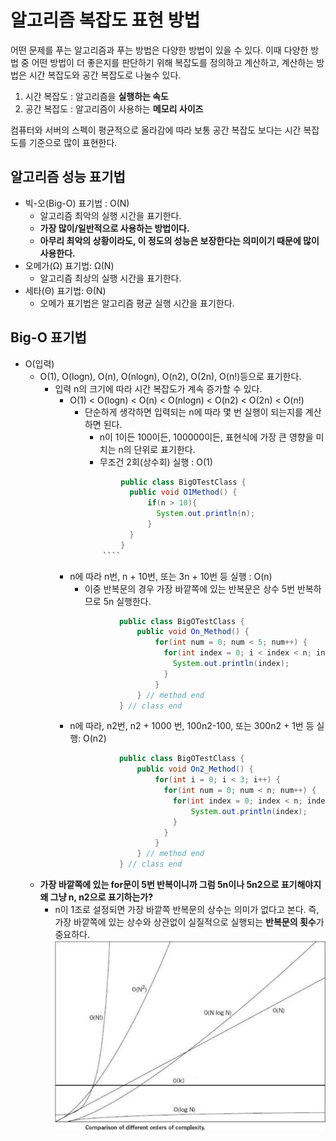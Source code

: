 # 알고리즘 복잡도 표현 방법
어떤 문제를 푸는 알고리즘과 푸는 방법은 다양한 방법이 있을 수 있다. 이때 다양한 방법 중  어떤 방법이 더 좋은지를 판단하기 위해 복잡도를 정의하고 계산하고, 계산하는 방법은 시간 복잡도와 공간 복잡도로 나눌수 있다.  

1. 시간 복잡도 : 알고리즘을 **실행하는 속도**
2. 공간 복잡도 : 알고리즘이 사용하는 **메모리 사이즈**

컴퓨터와 서버의 스펙이 평균적으로 올라감에 따라 보통 공간 복잡도 보다는 시간 복잡도를 기준으로 많이 표현한다.  

## 알고리즘 성능 표기법
- 빅-오(Big-O) 표기법 : O(N)
  - 알고리즘 최악의 실행 시간을 표기한다.
  - **가장 많이/일반적으로 사용하는 방법이다.**
  - **아무리 최악의 상황이라도, 이 정도의 성능은 보장한다는 의미이기 때문에 많이 사용한다.**
- 오메가(Ω) 표기법: Ω(N)
    - 알고리즘 최상의 실행 시간을 표기한다.
- 세타(Θ) 표기법: Θ(N)
    - 오메가 표기법은 알고리즘 평균 실행 시간을 표기한다.

## Big-O 표기법
- O(입력)
    - O(1), O(logn), O(n), O(nlogn), O(n2), O(2n), O(n!)등으로 표기한다.
      - 입력 n의 크기에 따라 시간 복잡도가 계속 증가할 수 있다.
          - O(1) < O(logn) < O(n) < O(nlogn) < O(n2) < O(2n) < O(n!)
            - 단순하게 생각하면 입력되는 n에 따라 몇 번 실행이 되는지를 계산하면 된다.
                - n이 1이든 100이든, 100000이든, 표현식에 가장 큰 영향을 미치는 n의 단위로 표기한다.
                - 무조건 2회(상수회) 실행 : O(1)
              ````java
                      public class BigOTestClass {
                        public void O1Method() {
                            if(n > 10){
                              System.out.println(n);
                            }    
                        }
                      }
                  ````
         -  n에 따라 n번, n + 10번, 또는 3n + 10번 등 실행 : O(n)  
            - 이중 반복문의 경우 가장 바깥쪽에 있는 반복문은 상수 5번 반복하므로 5n 실행한다.    
             ````java
                        public class BigOTestClass {
                            public void On_Method() {
                                for(int num = 0; num < 5; num++) {
                                  for(int index = 0; i < index < n; index++) {
                                    System.out.println(index);
                                  }
                                }
                            } // method end
                        } // class end
            ````
        -   n에 따라, n2번, n2 + 1000 번, 100n2-100, 또는 300n2 + 1번 등 실행: O(n2)
             ````java
                        public class BigOTestClass {
                            public void On2_Method() {
                                for(int i = 0; i < 3; i++) {
                                  for(int num = 0; num < n; num++) {
                                    for(int index = 0; index < n; index++) {
                                        System.out.println(index);
                                    }
                                  }
                                }
                            } // method end
                        } // class end
            ````
  - **가장 바깥쪽에 있는 for문이 5번 반복이니까 그럼 5n이나 5n2으로 표기해야지 왜 그냥 n, n2으로 표기하는가?**
    - n이 1조로 설정되면 가장 바깥쪽 반복문의 상수는 의미가 없다고 본다. 즉, 가장 바깥쪽에 있는 상수와 상관없이 실질적으로 실행되는 **반복문의 횟수**가 중요하다.    
![bigO](img/bigO.png)  